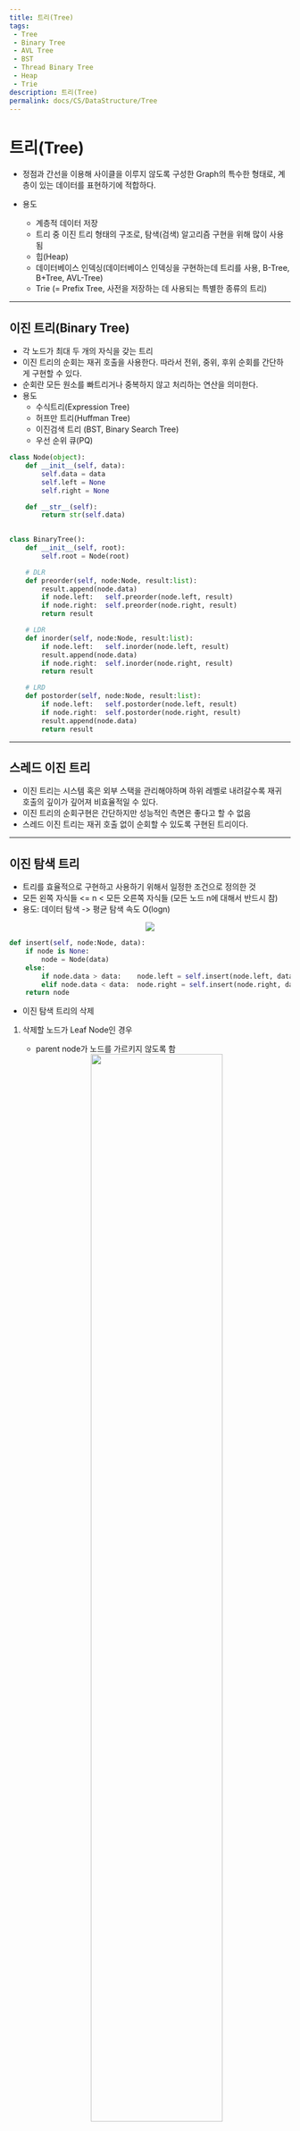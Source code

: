 ```yaml
---
title: 트리(Tree)
tags: 
 - Tree
 - Binary Tree
 - AVL Tree
 - BST
 - Thread Binary Tree
 - Heap
 - Trie
description: 트리(Tree)
permalink: docs/CS/DataStructure/Tree
---
```


# 트리(Tree)

- 정점과 간선을 이용해 사이클을 이루지 않도록 구성한 Graph의 특수한 형태로, 계층이 있는 데이터를 표현하기에 적합하다.

- 용도
    - 계층적 데이터 저장
    - 트리 중 이진 트리 형태의 구조로, 탐색(검색) 알고리즘 구현을 위해 많이 사용됨 
    - 힙(Heap) 
    - 데이터베이스 인덱싱(데이터베이스 인덱싱을 구현하는데 트리를 사용, B-Tree, B+Tree, AVL-Tree)
    - Trie (= Prefix Tree, 사전을 저장하는 데 사용되는 특별한 종류의 트리)

---
## 이진 트리(Binary Tree)
- 각 노드가 최대 두 개의 자식을 갖는 트리
- 이진 트리의 순회는 재귀 호출을 사용한다. 따라서 전위, 중위, 후위 순회를 간단하게 구현할 수 있다. 
- 순회란 모든 원소를 빠트리거나 중복하지 않고 처리하는 연산을 의미한다.
- 용도
    - 수식트리(Expression Tree)
    - 허프만 트리(Huffman Tree)
    - 이진검색 트리 (BST, Binary Search Tree)
    - 우선 순위 큐(PQ)

```python
class Node(object):
    def __init__(self, data):
        self.data = data
        self.left = None
        self.right = None

    def __str__(self):
        return str(self.data)
        

class BinaryTree():
    def __init__(self, root):
        self.root = Node(root)

    # DLR
    def preorder(self, node:Node, result:list):
        result.append(node.data)
        if node.left:   self.preorder(node.left, result)
        if node.right:  self.preorder(node.right, result)
        return result

    # LDR
    def inorder(self, node:Node, result:list):
        if node.left:   self.inorder(node.left, result)
        result.append(node.data)
        if node.right:  self.inorder(node.right, result)
        return result

    # LRD
    def postorder(self, node:Node, result:list):
        if node.left:   self.postorder(node.left, result)
        if node.right:  self.postorder(node.right, result)
        result.append(node.data)
        return result
```
---
## 스레드 이진 트리
- 이진 트리는 시스템 혹은 외부 스택을 관리해야하며 하위 레벨로 내려갈수록 재귀 호출의 깊이가 깊어져 비효율적일 수 있다.
- 이진 트리의 순회구현은 간단하지만 성능적인 측면은 좋다고 할 수 없음
- 스레드 이진 트리는 재귀 호출 없이 순회할 수 있도록 구현된 트리이다.

---
## 이진 탐색 트리
- 트리를 효율적으로 구현하고 사용하기 위해서 일정한 조건으로 정의한 것
- 모든 왼쪽 자식들 <= n < 모든 오른쪽 자식들 (모든 노드 n에 대해서 반드시 참)
- 용도: 데이터 탐색 -> 평균 탐색 속도 O(logn)

<center><img src='https://blog.penjee.com/wp-content/uploads/2015/11/binary-search-tree-sorted-array-animation.gif'></center>

```python
def insert(self, node:Node, data):
    if node is None:
        node = Node(data)
    else:
        if node.data > data:    node.left = self.insert(node.left, data)
        elif node.data < data:  node.right = self.insert(node.right, data)
    return node
```

- 이진 탐색 트리의 삭제

1. 삭제할 노드가 Leaf Node인 경우
    - parent node가 노드를 가르키지 않도록 함

    <center><img src='https://img1.daumcdn.net/thumb/R1280x0/?scode=mtistory2&fname=https%3A%2F%2Fblog.kakaocdn.net%2Fdn%2FeudyFG%2Fbtq2GXflqdC%2FTvIXkjTgEWoVoyvOv4xQN1%2Fimg.png' width='70%'></center>
    

2. 삭제할 노드의 자식이 하나인 경우
    - 노드를 삭제하고 자식 노드를 삭제된 노드의 부모에 직접 연결

    <center><img src='https://img1.daumcdn.net/thumb/R1280x0/?scode=mtistory2&fname=https%3A%2F%2Fblog.kakaocdn.net%2Fdn%2Fd9YABr%2Fbtq2y4HJBqp%2FDbafbadT1SL5WSnKO6AFLK%2Fimg.png' width='70%'></center>


3. 삭제할 노드의 자식이 둘인 경우
    
    1. 삭제할 노드를 찾는다
    2. 삭제할 노드의 successor 노드를 찾는다 (successor 노드: right subtree의 최소값)
    3. 삭제할 노드와 successor 노드의 값을 바꾼다
    4. successor 노드를 삭제

    <center><img src='https://img1.daumcdn.net/thumb/R1280x0/?scode=mtistory2&fname=https%3A%2F%2Fblog.kakaocdn.net%2Fdn%2FkYDgz%2Fbtq2BCDKWPR%2FT5wAjm1PwyAAKq9NNYctV0%2Fimg.png' width='80%'></center>


```python
def delete_node(self, current_node, value):
    # 노드 찾기
    if current_node is None:
        return None
    if current_node.data > value:
        current_node.left = self.delete_node(self, current_node.left, value)
        return current_node
    elif current_node.data < value:
        current_node.right = self.delete_node(self, current_node.right, value)
        return current_node

    else: #current.value == data
        if (current_node.left is None) and (current_node.right is None):
            # case 1
            return None
        elif current_node.left is None:
            # case 2-1 오른쪽 자식만 있을 때
            return current_node.right
        elif current_node.right is None:
            # case 2-2 왼쪽 자식만 있을 때
            return current_node.left
        else:
            # 자식이 둘 다 있는 경우
            # 3-2 successor node 찾기
            successor_node = current_node.right
            while successor_node.left is not None:
                successor_node = successor_node.left

            current_node.data = successor_node.data # 3-3
            current_node.right = self.delete_node(current_node.right, successor_node.data) # 3-4
            return current_node
```

---
## AVL 트리
- 편향트리를 해결하기 위한 것
- 이진 탐색 트리는 좌우 균형이 잘 맞으면 탐색 성능이 높아진다.
- BF = hL-hR (왼쪽 서브트리 높이에서 오른쪽 서브트리를 뺀 값)
- 어떤 시점에서 높이 차이(BF)가 1보다 커지면 회전(rotation)을 통해 균형을 잡아 높이 차이를 줄임

<center><img src='https://mblogthumb-phinf.pstatic.net/MjAxNzA3MzBfMTcx/MDAxNTAxMzUyNzY0NDU1.qcfo5s1QBTAyzd-AcnBqo0t0cPsAdimQNtzWxDfdpoUg.XELErDPsGEIXtnYmmEMdmks_p689jXplNJDgiwdu6P0g.PNG.dhdh6190/AVL14.png?type=w800' width='50%'></center>

<br>

**회전(rotation)**
삽입 삭제시 노드들의 배열에 따라 4가지(LL, RR, LR, RL) 불균형이 발생할 수 있으며 각 상황마다 rotation에 방향을 달리하여 트리의 균형을 맞춥니다.

<img src='https://i.imgur.com/s88CtUh.png'>

1. LL(Left Left) case




---
## Heap
- 노드중에서 키값이 가장 큰 노드나 가장 작은 노드를 찾기 위해 만든 자료구조
- 최소힙(Min Heap), 최대힙(Max Heap)

---
## 트라이(Trie, 접두사 트리 = Prefix Tree)
- 각 노드의 문자를 저장하는 자료구조
- 트리를 아래쪽으로 순회하면 단어가 나온다.
- 접두사를 빠르게 찾아보기 위한 방식, 모든 언어를 트라이에 저장해 놓는 방식
- 유효한 단어 집합을 이용하는 문제들을 최적화 할 수 있음


AVL
https://ratsgo.github.io/data%20structure&algorithm/2017/10/27/avltree/
https://yoongrammer.tistory.com/72?category=956616

thread

https://mattlee.tistory.com/29